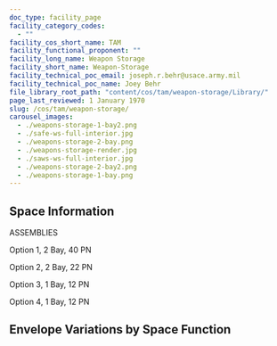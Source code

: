 ```yaml
---
doc_type: facility_page
facility_category_codes:
  - ""
facility_cos_short_name: TAM
facility_functional_proponent: ""
facility_long_name: Weapon Storage
facility_short_name: Weapon-Storage
facility_technical_poc_email: joseph.r.behr@usace.army.mil
facility_technical_poc_name: Joey Behr
file_library_root_path: "content/cos/tam/weapon-storage/Library/"
page_last_reviewed: 1 January 1970
slug: /cos/tam/weapon-storage/
carousel_images:
  - ./weapons-storage-1-bay2.png
  - ./safe-ws-full-interior.jpg
  - ./weapons-storage-2-bay.png
  - ./weapons-storage-render.jpg
  - ./saws-ws-full-interior.jpg
  - ./weapons-storage-2-bay2.png
  - ./weapons-storage-1-bay.png
---
```


## Space Information

ASSEMBLIES

Option 1, 2 Bay, 40 PN

Option 2, 2 Bay, 22 PN

Option 3, 1 Bay, 12 PN

Option 4, 1 Bay, 12 PN

## Envelope Variations by Space Function
